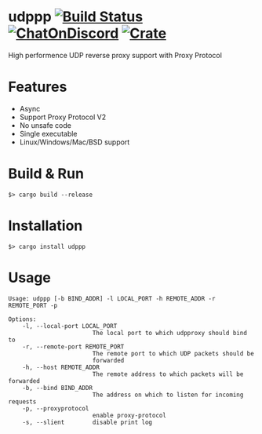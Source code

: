 # udppp [![Build Status](https://img.shields.io/github/workflow/status/b23r0/udppp/Rust)](https://github.com/b23r0/udppp/actions/workflows/rust.yml) [![ChatOnDiscord](https://img.shields.io/badge/chat-on%20discord-blue)](https://discord.gg/ZKtYMvDFN4) [![Crate](https://img.shields.io/crates/v/udppp)](https://crates.io/crates/udppp)
High performence UDP reverse proxy support with Proxy Protocol

# Features

* Async
* Support Proxy Protocol V2
* No unsafe code
* Single executable
* Linux/Windows/Mac/BSD support

# Build & Run

`$> cargo build --release`

# Installation

`$> cargo install udppp`

# Usage

```
Usage: udppp [-b BIND_ADDR] -l LOCAL_PORT -h REMOTE_ADDR -r REMOTE_PORT -p

Options:
    -l, --local-port LOCAL_PORT
                        The local port to which udpproxy should bind to
    -r, --remote-port REMOTE_PORT
                        The remote port to which UDP packets should be
                        forwarded
    -h, --host REMOTE_ADDR
                        The remote address to which packets will be forwarded
    -b, --bind BIND_ADDR
                        The address on which to listen for incoming requests
    -p, --proxyprotocol
                        enable proxy-protocol
    -s, --slient        disable print log

```